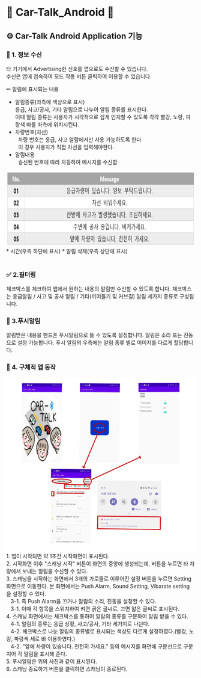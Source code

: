 # 📱 Car-Talk_Android 📱
## ⚙ Car-Talk Android Application 기능
### 📢 1. 정보 수신
타 기기에서 Advertising한 신호를 앱으로도 수신할 수 있습니다. <br>
수신은 앱에 접속하여 모드 작동 버튼 클릭하여 이용할 수 있습니다. <br>

✏︎ 알림에 표시되는 내용
* 알림종류(좌측에 색상으로 표시) <br>
응급, 사고/공사, 기타 알림으로 나누어 알림 종류를 표시한다.<br>
이때 알림 종류는 사용자가 시각적으로 쉽게 인지할 수 있도록 각각 빨강, 노랑, 파랑색 바를 좌측에 위치시킨다.<br>
* 차량번호(차선) <br>
&nbsp; 차량 번호는 응급, 사고 알람에서만 사용 가능하도록 한다. <br>
&nbsp; 이 경우 사용자가 직접 차선을 입력해야한다.<br>
* 알림내용 <br>
&nbsp; 송신된 번호에 따라 차등하여 메시지를 수신함 <br>
<center>
<img src = "application\message.PNG" width = "800" height = "200" alt = "messge contents">
</center>
* 시간(우측 하단에 표시) 
* 알림 삭제(우측 상단에 표시)<br><br>

### ✅ 2.필터링
체크박스를 체크하여 앱에서 원하는 내용의 알림만 수신할 수 있도록 합니다.
체크박스는 응급알림 / 사고 및 공사 알림 / 기타(끼어들기 및 커브길) 알림 세가지 종류로 구성됩니다. <br>

### 🔔 3.푸시알림
알림받은 내용을 핸드폰 푸시알림으로 뜰 수 있도록 설정합니다.
알림은 소리 또는 진동으로 설정 가능합니다.
푸시 알림의 우측에는 알림 종류 별로 이미지를 다르게 할당합니다.

### 🍓 4. 구체적 앱 동작
<img src = "application\aplication active.jpg" alt = "application active">
1. 앱이 시작되면 약 1초간 시작화면이 표시된다.<br>
2. 시작화면 이후 "스캐닝 시작" 버튼이 화면의 중앙에 생성되는데, 버튼을 누르면 타 차량에서 보내는 알림을 수신할 수 있다.<br>
3. 스캐닝을 시작하는 화면에서 3개의 가로줄로 이루어진 설정 버튼을 누르면 Setting 화면으로 이동한다. 본 화면에서는 Push Alarm, Sound Setting, Vibarate setting 을 설정할 수 있다.<br>
&nbsp;&nbsp; 3-1. 즉 Push Alarm을 끄거나 알람의 소리, 진동을 설정할 수 있다.<br>
&nbsp;&nbsp; 3-1. 이때 각 항목을 스위치하여 켜면 굵은 글씨로, 끄면 얇은 글씨로 표시된다.<br>
4. 스캐닝 화면에서는 체크박스를 통하여 알람의 종류를 구분하여 알림 받을 수 있다.<br>
&nbsp;&nbsp; 4-1. 알림의 종류는 응급 상황, 사고/공사, 기타 세가지로 나뉜다.<br>
&nbsp;&nbsp; 4-2. 체크박스로 나눈 알림의 종류별로 표시되는 색상도 다르게 설정하였다.(빨강, 노랑, 파랑색 세로 바 이용하였다.) <br>
&nbsp;&nbsp; 4-2. "앞에 차량이 있습니다. 천천히 가세요." 등의 메시지를 화면에 구분선으로 구분지어 각 알림을 표시해 준다.<br>
5. 푸시알람은 위의 사진과 같이 표시된다.<br>
6. 스캐닝 종료하기 버튼을 클릭하면 스캐닝이 종료된다.<br>
